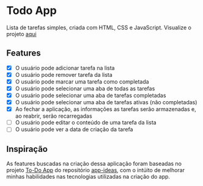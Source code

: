 # Todo App 
 
Lista de tarefas simples, criada com HTML, CSS e JavaScript. Visualize o projeto [aqui](https://candido-luiz.github.io/To-Do/)

## Features
 
- [x] O usuário pode adicionar tarefa na lista 
- [x] O usuário pode remover tarefa da lista 
- [x] O usuário pode marcar uma tarefa como completada 
- [x] O usuário pode selecionar uma aba de todas as tarefas 
- [x] O usuário pode selecionar uma aba de tarefas completadas 
- [x] O usuário pode selecionar uma aba de tarefas ativas (não completadas) 
- [x] Ao fechar a aplicação, as informações as tarefas serão armazenadas e, ao reabrir, serão recarregadas 
- [ ] O usuário pode editar o conteúdo de uma tarefa da lista
- [ ] O usuário pode ver a data de criação da tarefa

## Inspiração 
 
As features buscadas na criação dessa aplicação foram baseadas no projeto [To-Do App](https://github.com/florinpop17/app-ideas/blob/master/Projects/2-Intermediate/To-Do-App.md) do repositório [app-ideas](https://github.com/florinpop17/app-ideas), com o intúito de melhorar minhas habilidades nas tecnologias utilizadas na criação do app. 


